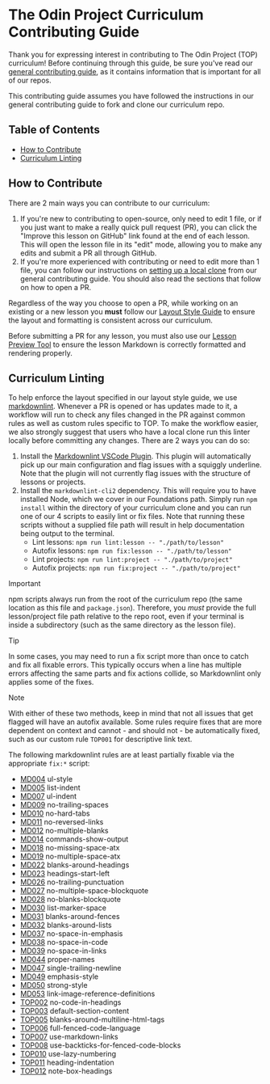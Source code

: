 # The Odin Project Curriculum Contributing Guide

Thank you for expressing interest in contributing to The Odin Project (TOP) curriculum! Before continuing through this guide, be sure you've read our [general contributing guide](https://github.com/TheOdinProject/.github/blob/main/CONTRIBUTING.md), as it contains information that is important for all of our repos.

This contributing guide assumes you have followed the instructions in our general contributing guide to fork and clone our curriculum repo.

## Table of Contents

- [How to Contribute](#how-to-contribute)
- [Curriculum Linting](#curriculum-linting)

## How to Contribute

There are 2 main ways you can contribute to our curriculum:

1. If you're new to contributing to open-source, only need to edit 1 file, or if you just want to make a really quick pull request (PR), you can click the "Improve this lesson on GitHub" link found at the end of each lesson. This will open the lesson file in its "edit" mode, allowing you to make any edits and submit a PR all through GitHub.
1. If you're more experienced with contributing or need to edit more than 1 file, you can follow our instructions on [setting up a local clone](https://github.com/TheOdinProject/.github/blob/main/CONTRIBUTING.md) from our general contributing guide. You should also read the sections that follow on how to open a PR.

Regardless of the way you choose to open a PR, while working on an existing or a new lesson you **must** follow our [Layout Style Guide](https://github.com/TheOdinProject/curriculum/blob/main/LAYOUT_STYLE_GUIDE.md) to ensure the layout and formatting is consistent across our curriculum.

Before submitting a PR for any lesson, you must also use our [Lesson Preview Tool](https://www.theodinproject.com/lessons/preview) to ensure the lesson Markdown is correctly formatted and rendering properly.

## Curriculum Linting

To help enforce the layout specified in our layout style guide, we use [markdownlint](https://github.com/DavidAnson/markdownlint). Whenever a PR is opened or has updates made to it, a workflow will run to check any files changed in the PR against common rules as well as custom rules specific to TOP. To make the workflow easier, we also strongly suggest that users who have a local clone run this linter locally before committing any changes. There are 2 ways you can do so:

1. Install the [Markdownlint VSCode Plugin](https://marketplace.visualstudio.com/items?itemName=DavidAnson.vscode-markdownlint). This plugin will automatically pick up our main configuration and flag issues with a squiggly underline. Note that the plugin will not currently flag issues with the structure of lessons or projects.
1. Install the `markdownlint-cli2` dependency. This will require you to have installed Node, which we cover in our Foundations path. Simply run `npm install` within the directory of your curriculum clone and you can run one of our 4 scripts to easily lint or fix files. Note that running these scripts without a supplied file path will result in help documentation being output to the terminal.
    - Lint lessons: `npm run lint:lesson -- "./path/to/lesson"`
    - Autofix lessons: `npm run fix:lesson -- "./path/to/lesson"`
    - Lint projects: `npm run lint:project -- "./path/to/project"`
    - Autofix projects: `npm run fix:project -- "./path/to/project"`

> [!IMPORTANT]
> npm scripts always run from the root of the curriculum repo (the same location as this file and `package.json`). Therefore, you *must* provide the full lesson/project file path relative to the repo root, even if your terminal is inside a subdirectory (such as the same directory as the lesson file).

> [!TIP]
> In some cases, you may need to run a fix script more than once to catch and fix all fixable errors. This typically occurs when a line has multiple errors affecting the same parts and fix actions collide, so Markdownlint only applies some of the fixes.

> [!NOTE]
> With either of these two methods, keep in mind that not all issues that get flagged will have an autofix available. Some rules require fixes that are more dependent on context and cannot - and should not - be automatically fixed, such as our custom rule `TOP001` for descriptive link text.
>
> The following markdownlint rules are at least partially fixable via the appropriate `fix:*` script:
>
> - [MD004](https://github.com/DavidAnson/markdownlint/blob/main/doc/md004.md) ul-style
> - [MD005](https://github.com/DavidAnson/markdownlint/blob/main/doc/md005.md) list-indent
> - [MD007](https://github.com/DavidAnson/markdownlint/blob/main/doc/md007.md) ul-indent
> - [MD009](https://github.com/DavidAnson/markdownlint/blob/main/doc/md009.md) no-trailing-spaces
> - [MD010](https://github.com/DavidAnson/markdownlint/blob/main/doc/md010.md) no-hard-tabs
> - [MD011](https://github.com/DavidAnson/markdownlint/blob/main/doc/md011.md) no-reversed-links
> - [MD012](https://github.com/DavidAnson/markdownlint/blob/main/doc/md012.md) no-multiple-blanks
> - [MD014](https://github.com/DavidAnson/markdownlint/blob/main/doc/md014.md) commands-show-output
> - [MD018](https://github.com/DavidAnson/markdownlint/blob/main/doc/md018.md) no-missing-space-atx
> - [MD019](https://github.com/DavidAnson/markdownlint/blob/main/doc/md019.md) no-multiple-space-atx
> - [MD022](https://github.com/DavidAnson/markdownlint/blob/main/doc/md022.md) blanks-around-headings
> - [MD023](https://github.com/DavidAnson/markdownlint/blob/main/doc/md023.md) headings-start-left
> - [MD026](https://github.com/DavidAnson/markdownlint/blob/main/doc/md026.md) no-trailing-punctuation
> - [MD027](https://github.com/DavidAnson/markdownlint/blob/main/doc/md027.md) no-multiple-space-blockquote
> - [MD028](https://github.com/DavidAnson/markdownlint/blob/main/doc/md028.md) no-blanks-blockquote
> - [MD030](https://github.com/DavidAnson/markdownlint/blob/main/doc/md030.md) list-marker-space
> - [MD031](https://github.com/DavidAnson/markdownlint/blob/main/doc/md031.md) blanks-around-fences
> - [MD032](https://github.com/DavidAnson/markdownlint/blob/main/doc/md032.md) blanks-around-lists
> - [MD037](https://github.com/DavidAnson/markdownlint/blob/main/doc/md037.md) no-space-in-emphasis
> - [MD038](https://github.com/DavidAnson/markdownlint/blob/main/doc/md038.md) no-space-in-code
> - [MD039](https://github.com/DavidAnson/markdownlint/blob/main/doc/md039.md) no-space-in-links
> - [MD044](https://github.com/DavidAnson/markdownlint/blob/main/doc/md044.md) proper-names
> - [MD047](https://github.com/DavidAnson/markdownlint/blob/main/doc/md047.md) single-trailing-newline
> - [MD049](https://github.com/DavidAnson/markdownlint/blob/main/doc/md049.md) emphasis-style
> - [MD050](https://github.com/DavidAnson/markdownlint/blob/main/doc/md050.md) strong-style
> - [MD053](https://github.com/DavidAnson/markdownlint/blob/main/doc/md053.md) link-image-reference-definitions
> - [TOP002](https://github.com/TheOdinProject/curriculum/blob/main/markdownlint/docs/TOP002.md) no-code-in-headings
> - [TOP003](https://github.com/TheOdinProject/curriculum/blob/main/markdownlint/docs/TOP003.md) default-section-content
> - [TOP005](https://github.com/TheOdinProject/curriculum/blob/main/markdownlint/docs/TOP005.md) blanks-around-multiline-html-tags
> - [TOP006](https://github.com/TheOdinProject/curriculum/blob/main/markdownlint/docs/TOP006.md) full-fenced-code-language
> - [TOP007](https://github.com/TheOdinProject/curriculum/blob/main/markdownlint/docs/TOP007.md) use-markdown-links
> - [TOP008](https://github.com/TheOdinProject/curriculum/blob/main/markdownlint/docs/TOP008.md) use-backticks-for-fenced-code-blocks
> - [TOP010](https://github.com/TheOdinProject/curriculum/blob/main/markdownlint/docs/TOP010.md) use-lazy-numbering
> - [TOP011](https://github.com/TheOdinProject/curriculum/blob/main/markdownlint/docs/TOP011.md) heading-indentation
> - [TOP012](https://github.com/TheOdinProject/curriculum/blob/main/markdownlint/docs/TOP012.md) note-box-headings
